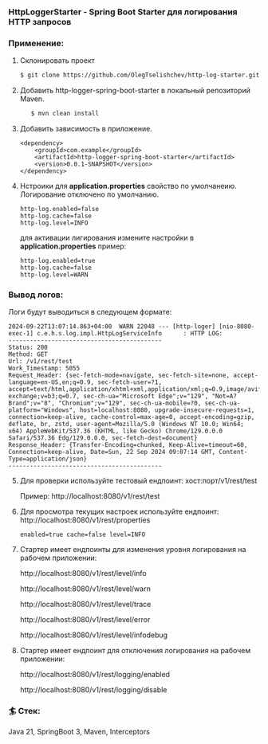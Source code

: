 ### HttpLoggerStarter - Spring Boot Starter для логирования HTTP запросов

### Применение:
1. Склонировать проект
    ```bash
   $ git clone https://github.com/OlegTselishchev/http-log-starter.git
   ```
2. Добавить http-logger-spring-boot-starter в локальный репозиторий Maven.
   ```bash
      $ mvn clean install
   ```
3. Добавить зависимость в приложение.
   ```
   <dependency>
       <groupId>com.example</groupId>
       <artifactId>http-logger-spring-boot-starter</artifactId>
       <version>0.0.1-SNAPSHOT</version>
   </dependency>
   ```
4. Нстроики для **application.properties** свойство по умолчанеию.
   Логирование отключено по умолчанию.
   ```
   http-log.enabled=false
   http-log.cache=false
   http-log.level=INFO
   ```
   для активации лигирования измените настройки в **application.properties**
   пример:
    ```
   http-log.enabled=true
   http-log.cache=false
   http-log.level=WARN
   ```

### Вывод логов:
Логи будут выводиться в следующем формате:
   ```
   2024-09-22T13:07:14.863+04:00  WARN 22048 --- [http-loger] [nio-8080-exec-1] c.e.h.s.log.impl.HttpLogServiceInfo      : HTTP LOG: 
   -------------------------------------------
   Status: 200
   Method: GET
   Url: /v1/rest/test
   Work_Timestamp: 5055
   Request_Header: {sec-fetch-mode=navigate, sec-fetch-site=none, accept-language=en-US,en;q=0.9, sec-fetch-user=?1, accept=text/html,application/xhtml+xml,application/xml;q=0.9,image/avif,image/webp,image/apng,*/*;q=0.8,application/signed-exchange;v=b3;q=0.7, sec-ch-ua="Microsoft Edge";v="129", "Not=A?Brand";v="8", "Chromium";v="129", sec-ch-ua-mobile=?0, sec-ch-ua-platform="Windows", host=localhost:8080, upgrade-insecure-requests=1, connection=keep-alive, cache-control=max-age=0, accept-encoding=gzip, deflate, br, zstd, user-agent=Mozilla/5.0 (Windows NT 10.0; Win64; x64) AppleWebKit/537.36 (KHTML, like Gecko) Chrome/129.0.0.0 Safari/537.36 Edg/129.0.0.0, sec-fetch-dest=document}
   Response_Header: {Transfer-Encoding=chunked, Keep-Alive=timeout=60, Connection=keep-alive, Date=Sun, 22 Sep 2024 09:07:14 GMT, Content-Type=application/json}
   -------------------------------------------
   ```
5. Для проверки используйте тестовый ендпоинт: хост:порт/v1/rest/test

    Пример: http://localhost:8080/v1/rest/test


6. Для просмотра текущих настроек используйте ендпоинт:
   http://localhost:8080/v1/rest/properties
   ```
   enabled=true cache=false level=INFO
   ``` 
7. Стартер имеет ендпоинты для изменения уровня логирования на рабочем приложении:

   http://localhost:8080/v1/rest/level/info

   http://localhost:8080/v1/rest/level/warn

   http://localhost:8080/v1/rest/level/trace

   http://localhost:8080/v1/rest/level/error

   http://localhost:8080/v1/rest/level/infodebug


8. Стартер имеет ендпоинт для отключения логирования на рабочем приложении:

   http://localhost:8080/v1/rest/logging/enabled

   http://localhost:8080/v1/rest/logging/disable

   
### 🏄 Стек:
Java 21, SpringBoot 3, Maven, Interceptors